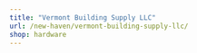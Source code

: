```yaml
---
title: "Vermont Building Supply LLC"
url: /new-haven/vermont-building-supply-llc/
shop: hardware
---
```

